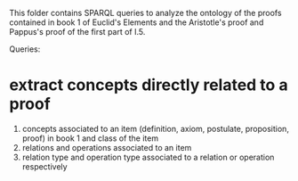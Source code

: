 This folder contains SPARQL queries to analyze the ontology of the proofs contained in book 1 of Euclid's Elements and the Aristotle's proof and Pappus's proof of the first part of I.5.

Queries:
# extract concepts directly related to a proof

1. concepts associated to an item (definition, axiom, postulate, proposition, proof) in book 1 and class of the item
2. relations and operations associated to an item
3. relation type and operation type associated to a relation or operation respectively
